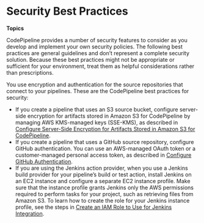 # Security Best Practices<a name="security-best-practices"></a>

**Topics**

CodePipeline provides a number of security features to consider as you develop and implement your own security policies\. The following best practices are general guidelines and don’t represent a complete security solution\. Because these best practices might not be appropriate or sufficient for your environment, treat them as helpful considerations rather than prescriptions\.

You use encryption and authentication for the source repositories that connect to your pipelines\. These are the CodePipeline best practices for security:
+ If you create a pipeline that uses an S3 source bucket, configure server\-side encryption for artifacts stored in Amazon S3 for CodePipeline by managing AWS KMS\-managed keys \(SSE\-KMS\), as described in [Configure Server\-Side Encryption for Artifacts Stored in Amazon S3 for CodePipeline](S3-artifact-encryption.md)\.
+ If you create a pipeline that uses a GitHub source repository, configure GitHub authentication\. You can use an AWS\-managed OAuth token or a customer\-managed personal access token, as described in [Configure GitHub Authentication](GitHub-authentication.md)\.
+ If you are using the Jenkins action provider, when you use a Jenkins build provider for your pipeline’s build or test action, install Jenkins on an EC2 instance and configure a separate EC2 instance profile\. Make sure that the instance profile grants Jenkins only the AWS permissions required to perform tasks for your project, such as retrieving files from Amazon S3\. To learn how to create the role for your Jenkins instance profile, see the steps in [Create an IAM Role to Use for Jenkins Integration](tutorials-four-stage-pipeline.md#tutorials-four-stage-pipeline-prerequisites-jenkins-iam-role)\.